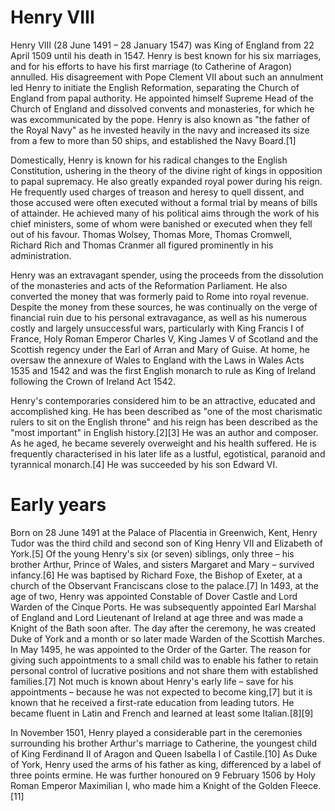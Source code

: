 # Henry VIII
Henry VIII (28 June 1491 – 28 January 1547) was King of England from 22 April 1509 until his death in 1547. Henry is best known for his six marriages, and for his efforts to have his first marriage (to Catherine of Aragon) annulled. His disagreement with Pope Clement VII about such an annulment led Henry to initiate the English Reformation, separating the Church of England from papal authority. He appointed himself Supreme Head of the Church of England and dissolved convents and monasteries, for which he was excommunicated by the pope. Henry is also known as "the father of the Royal Navy" as he invested heavily in the navy and increased its size from a few to more than 50 ships, and established the Navy Board.[1]

Domestically, Henry is known for his radical changes to the English Constitution, ushering in the theory of the divine right of kings in opposition to papal supremacy. He also greatly expanded royal power during his reign. He frequently used charges of treason and heresy to quell dissent, and those accused were often executed without a formal trial by means of bills of attainder. He achieved many of his political aims through the work of his chief ministers, some of whom were banished or executed when they fell out of his favour. Thomas Wolsey, Thomas More, Thomas Cromwell, Richard Rich and Thomas Cranmer all figured prominently in his administration.

Henry was an extravagant spender, using the proceeds from the dissolution of the monasteries and acts of the Reformation Parliament. He also converted the money that was formerly paid to Rome into royal revenue. Despite the money from these sources, he was continually on the verge of financial ruin due to his personal extravagance, as well as his numerous costly and largely unsuccessful wars, particularly with King Francis I of France, Holy Roman Emperor Charles V, King James V of Scotland and the Scottish regency under the Earl of Arran and Mary of Guise. At home, he oversaw the annexure of Wales to England with the Laws in Wales Acts 1535 and 1542 and was the first English monarch to rule as King of Ireland following the Crown of Ireland Act 1542.

Henry's contemporaries considered him to be an attractive, educated and accomplished king. He has been described as "one of the most charismatic rulers to sit on the English throne" and his reign has been described as the "most important" in English history.[2][3] He was an author and composer. As he aged, he became severely overweight and his health suffered. He is frequently characterised in his later life as a lustful, egotistical, paranoid and tyrannical monarch.[4] He was succeeded by his son Edward VI.

# Early years

Born on 28 June 1491 at the Palace of Placentia in Greenwich, Kent, Henry Tudor was the third child and second son of King Henry VII and Elizabeth of York.[5] Of the young Henry's six (or seven) siblings, only three – his brother Arthur, Prince of Wales, and sisters Margaret and Mary – survived infancy.[6] He was baptised by Richard Foxe, the Bishop of Exeter, at a church of the Observant Franciscans close to the palace.[7] In 1493, at the age of two, Henry was appointed Constable of Dover Castle and Lord Warden of the Cinque Ports. He was subsequently appointed Earl Marshal of England and Lord Lieutenant of Ireland at age three and was made a Knight of the Bath soon after. The day after the ceremony, he was created Duke of York and a month or so later made Warden of the Scottish Marches. In May 1495, he was appointed to the Order of the Garter. The reason for giving such appointments to a small child was to enable his father to retain personal control of lucrative positions and not share them with established families.[7] Not much is known about Henry's early life – save for his appointments – because he was not expected to become king,[7] but it is known that he received a first-rate education from leading tutors. He became fluent in Latin and French and learned at least some Italian.[8][9]

In November 1501, Henry played a considerable part in the ceremonies surrounding his brother Arthur's marriage to Catherine, the youngest child of King Ferdinand II of Aragon and Queen Isabella I of Castile.[10] As Duke of York, Henry used the arms of his father as king, differenced by a label of three points ermine. He was further honoured on 9 February 1506 by Holy Roman Emperor Maximilian I, who made him a Knight of the Golden Fleece.[11]


